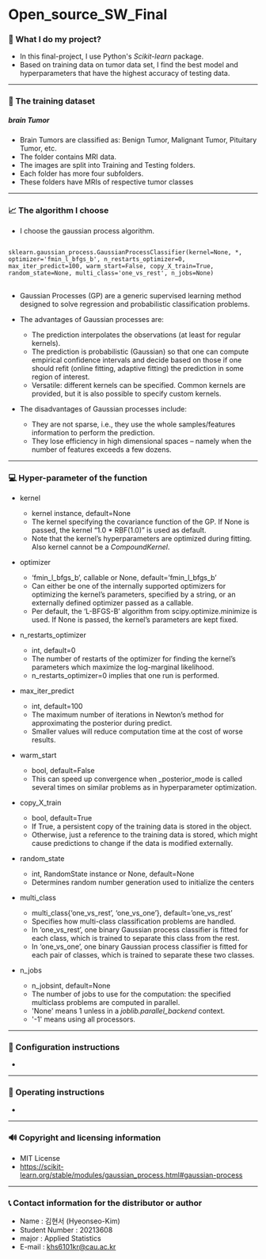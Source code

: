 # Open_source_SW_Final



### 🤷‍ What I do my project? 
- In this final-project, I use Python's *Scikit-learn* package.
- Based on training data on tumor data set, I find the best model and hyperparameters that have the highest accuracy of testing data.

-------------

### 🧾 The training dataset
##### brain Tumor
- Brain Tumors are classified as: Benign Tumor, Malignant Tumor, Pituitary Tumor, etc.
- The folder contains MRI data.
- The images are split into Training and Testing folders.
- Each folder has more four subfolders. 
- These folders have MRIs of respective tumor classes

-------------

### 📈 The algorithm I choose 
- I choose the gaussian process algorithm.

<pre>
<code>
sklearn.gaussian_process.GaussianProcessClassifier(kernel=None, *, optimizer='fmin_l_bfgs_b', n_restarts_optimizer=0, max_iter_predict=100, warm_start=False, copy_X_train=True, random_state=None, multi_class='one_vs_rest', n_jobs=None)
</code>
</pre>

- Gaussian Processes (GP) are a generic supervised learning method designed to solve regression and probabilistic classification problems.
- The advantages of Gaussian processes are:
  * The prediction interpolates the observations (at least for regular kernels).
  * The prediction is probabilistic (Gaussian) so that one can compute empirical confidence intervals and decide based on those if one should refit (online fitting, adaptive fitting) the prediction in some region of interest.
  * Versatile: different kernels can be specified. Common kernels are provided, but it is also possible to specify custom kernels.

- The disadvantages of Gaussian processes include:
  * They are not sparse, i.e., they use the whole samples/features information to perform the prediction.
  * They lose efficiency in high dimensional spaces – namely when the number of features exceeds a few dozens.
  
-------------  

### 💻 Hyper-parameter of the function
- kernel
  * kernel instance, default=None
  * The kernel specifying the covariance function of the GP. If None is passed, the kernel “1.0 * RBF(1.0)” is used as default.
  * Note that the kernel’s hyperparameters are optimized during fitting. Also kernel cannot be a *CompoundKernel*.

- optimizer
  * ‘fmin_l_bfgs_b’, callable or None, default=’fmin_l_bfgs_b’
  * Can either be one of the internally supported optimizers for optimizing the kernel’s parameters, specified by a string, or an externally defined optimizer passed as a callable.
  * Per default, the ‘L-BFGS-B’ algorithm from scipy.optimize.minimize is used. If None is passed, the kernel’s parameters are kept fixed.
  
- n_restarts_optimizer
  * int, default=0
  * The number of restarts of the optimizer for finding the kernel’s parameters which maximize the log-marginal likelihood.
  * n_restarts_optimizer=0 implies that one run is performed.
  
- max_iter_predict
  * int, default=100
  * The maximum number of iterations in Newton’s method for approximating the posterior during predict. 
  * Smaller values will reduce computation time at the cost of worse results.
  
- warm_start
  * bool, default=False
  * This can speed up convergence when _posterior_mode is called several times on similar problems as in hyperparameter optimization.
  
- copy_X_train
  * bool, default=True
  * If True, a persistent copy of the training data is stored in the object.
  * Otherwise, just a reference to the training data is stored, which might cause predictions to change if the data is modified externally.
  
- random_state
  * int, RandomState instance or None, default=None
  * Determines random number generation used to initialize the centers
  
- multi_class
  * multi_class{‘one_vs_rest’, ‘one_vs_one’}, default=’one_vs_rest’
  * Specifies how multi-class classification problems are handled.
  * In ‘one_vs_rest’, one binary Gaussian process classifier is fitted for each class, which is trained to separate this class from the rest. 
  * In ‘one_vs_one’, one binary Gaussian process classifier is fitted for each pair of classes, which is trained to separate these two classes.
  
- n_jobs
  * n_jobsint, default=None
  * The number of jobs to use for the computation: the specified multiclass problems are computed in parallel. 
  * 'None' means 1 unless in a *joblib.parallel_backend* context.
  * '-1' means using all processors.
  
-------------

### 👩 Configuration instructions
-

-------------- 

### 📝 Operating instructions
- 

-------------

### 🔊 Copyright and licensing information
- MIT License
- https://scikit-learn.org/stable/modules/gaussian_process.html#gaussian-process

-------------

### 📞 Contact information for the distributor or author
- Name : 김현서 (Hyeonseo-Kim)
- Student Number : 20213608
- major : Applied Statistics
- E-mail : khs6101kr@cau.ac.kr
